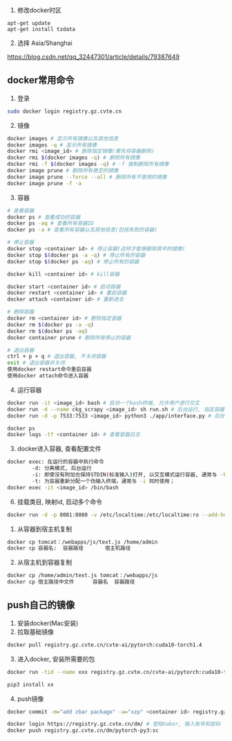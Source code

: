 1. 修改docker时区

```
apt-get update
apt-get install tzdata
```

2. 选择 Asia/Shanghai

https://blog.csdn.net/qq_32447301/article/details/79387649

## docker常用命令

1. 登录
```sh
sudo docker login registry.gz.cvte.cn
```

2. 镜像

```sh
docker images # 显示所有镜像以及其他信息
docker images -q # 显示所有镜像
docker rmi <image_id> # 删除指定镜像(需先将容器删除)
docker rmi $(docker images -q) # 删除所有镜像
docker rmi -f $(docker images -q) # -f 强制删除所有镜像
docker image prune # 删除所有悬空的镜像
docker image prune --force --all # 删除所有不使用的镜像
docker image prune -f -a
```
3. 容器

```sh
# 查看容器
docker ps # 查看成功的容器
docker ps -aq # 查看所有容器ID
docker ps -a # 查看所有容器以及其他信息(包括失败的容器)

# 停止容器
docker stop <container id> # 停止容器(这样才能够删除其中的镜像)
docker stop $(docker ps -a -q) # 停止所有的容器
docker stop $(docker ps -aq) # 停止所有的容器

docker kill <container id> # kill容器

docker start <container id> # 启动容器
docker restart <container id> # 重启容器
docker attach <container id> # 重新进去

# 删除容器
docker rm <container id> # 删除指定容器
docker rm $(docker ps -a -q)
docker rm $(docker ps -aq)
docker container prune # 删除所有停止的容器

# 退出容器
ctrl + p + q # 退出容器, 不关闭容器
exit # 退出容器并关闭
使用docker restart命令重启容器
使用docker attach命令进入容器
```

4. 运行容器

```sh
docker run -it <image_id> bash # 启动一个bash终端, 允许用户进行交互
docker run -d --name ckg_scrapy <image_id> sh run.sh # 后台运行, 指定容器名字
docker run -d -p 7533:7533 <image_id> python3 ./app/interface.py # 后台运行, 指定端口

docker ps
docker logs -tf <container id> # 查看容器日志
```
3. docker进入容器, 查看配置文件
```sh
docker exec: 在运行的容器中执行命令
        -d: 分离模式, 后台运行
        -i: 即使没有附加也保持STDIN(标准输入)打开, 以交互模式运行容器, 通常与 -t 同时使用
        -t: 为容器重新分配一个伪输入终端，通常与 -i 同时使用；
docker exec -it <image_id> /bin/bash
```

6. 挂载类目, 映射id, 启动多个命令
```sh
docker run -d -p 8081:8080 -v /etc/localtime:/etc/localtime:ro --add-host=dp-master001.gz.cvte.cn:10.21.25.161 --add-host=dp-master001:10.21.25.161 c7ce71ad3d33 sh -c './usr/chenjw/apache-tomcat-8.5.47/bin/startup.sh && tail -f ./usr/chenjw/apache-tomcat-8.5.47/logs/catalina.out'
```

1.  从容器到宿主机复制
```sh
docker cp tomcat：/webapps/js/text.js /home/admin
docker cp 容器名:  容器路径       宿主机路径
```
2. 从宿主机到容器复制
```sh
docker cp /home/admin/text.js tomcat：/webapps/js
docker cp 宿主路径中文件      容器名  容器路径  
```

## push自己的镜像

1. 安装docker(Mac安装)
2. 拉取基础镜像

```sh
docker pull registry.gz.cvte.cn/cvte-ai/pytorch:cuda10-torch1.4
```

3. 进入docker, 安装所需要的包

```sh
docker run -tid --name xxx registry.gz.cvte.cn/cvte-ai/pytorch:cuda10-torch1.4 /bin/bash

pip3 install xx
```

4. push镜像

```sh
docker commit -m="add zbar package" -a="xzp" <container id> registry.gz.cvte.cn/dm/pytorch-py3:sc # 或者docker tag <container id> registry.gz.cvte.cn/dm/pytorch-py3:sc

docker login https://registry.gz.cvte.cn/dm/ # 登陆habor, 输入账号和密码
docker push registry.gz.cvte.cn/dm/pytorch-py3:sc
```


